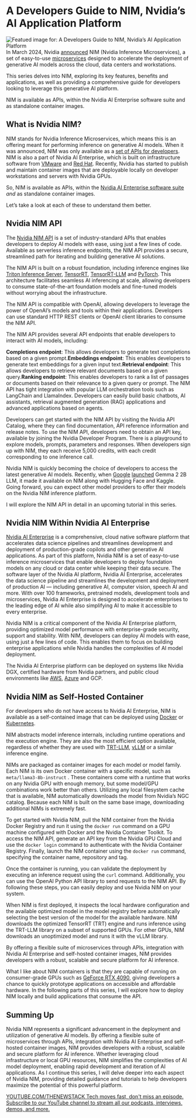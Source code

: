 # A Developers Guide to NIM, Nvidia’s AI Application Platform
![Featued image for: A Developers Guide to NIM, Nvidia’s AI Application Platform](https://cdn.thenewstack.io/media/2024/08/d2fa3e65-getty-images-mydwapzss_k-unsplash-1024x767.jpg)
In March 2024, Nvidia [announced](https://developer.Nvidia.com/blog/Nvidia-nim-offers-optimized-inference-microservices-for-deploying-ai-models-at-scale/) NIM (Nvidia Inference Microservices), a set of easy-to-use [microservices](https://thenewstack.io/microservices/) designed to accelerate the deployment of generative AI models across the cloud, data centers and workstations.

This series delves into NIM, exploring its key features, benefits and applications, as well as providing a comprehensive guide for developers looking to leverage this generative AI platform.

NIM is available as APIs, within the Nvidia AI Enterprise software suite and as standalone container images.

## What is Nvidia NIM?
NIM stands for Nvidia Inference Microservices, which means this is an offering meant for performing inference on generative AI models. When it was announced, NIM was only available as a [set of APIs for developers](https://thenewstack.io/developers-get-ready-for-nvidias-nim-based-ai-app-store/). NIM is also a part of Nvidia AI Enterprise, which is built on infrastructure software from [VMware](https://tanzu.vmware.com?utm_content=inline+mention) and [Red Hat](https://www.openshift.com/try?utm_content=inline+mention). Recently, Nvidia has started to publish and maintain container images that are deployable locally on developer workstations and servers with Nvidia GPUs.

So, NIM is available as APIs, within the [Nvidia AI Enterprise software suite](https://thenewstack.io/nvidia-ceo-details-a-new-ai-way-of-developing-software/) *and* as standalone container images.

Let’s take a look at each of these to understand them better.

## Nvidia NIM API
The [Nvidia NIM API](https://build.Nvidia.com/explore/discover) is a set of industry-standard APIs that enables developers to deploy AI models with ease, using just a few lines of code. Available as serverless inference endpoints, the NIM API provides a secure, streamlined path for iterating and building generative AI solutions.

The NIM API is built on a robust foundation, including inference engines like [Triton Inference Server](https://developer.Nvidia.com/triton-inference-server), [TensorRT](https://developer.Nvidia.com/tensorrt-getting-started), [TensorRT-LLM](https://docs.Nvidia.com/tensorrt-llm/index.html) and [PyTorch](https://pytorch.org/). This architecture facilitates seamless AI inferencing at scale, allowing developers to consume state-of-the-art foundation models and fine-tuned models without worrying about the infrastructure.

The NIM API is compatible with OpenAI, allowing developers to leverage the power of OpenAI’s models and tools within their applications. Developers can use standard HTTP REST clients or OpenAI client libraries to consume the NIM API.

The NIM API provides several API endpoints that enable developers to interact with AI models, including:

**Completions endpoint**: This allows developers to generate text completions based on a given prompt.**Embeddings endpoint**: This enables developers to generate text embeddings for a given input text.**Retrieval endpoint**: This allows developers to retrieve relevant documents based on a given query.**Ranking endpoint**: This enables developers to rank a list of passages or documents based on their relevance to a given query or prompt.
The NIM API has tight integration with popular LLM orchestration tools such as LangChain and LlamaIndex. Developers can easily build basic chatbots, AI assistants, retrieval augmented generation (RAG) applications and advanced applications based on agents.

Developers can get started with the NIM API by visiting the Nvidia API Catalog, where they can find documentation, API reference information and release notes. To use the NIM API, developers need to obtain an API key, available by joining the Nvidia Developer Program. There is a playground to explore models, prompts, parameters and responses. When developers sign up with NIM, they each receive 5,000 credits, with each credit corresponding to one inference call.

Nvidia NIM is quickly becoming the choice of developers to access the latest generative AI models. Recently, when [Google](https://cloud.google.com/?utm_content=inline+mention) [launched](https://developers.googleblog.com/en/smaller-safer-more-transparent-advancing-responsible-ai-with-gemma/) Gemma 2 2B LLM, it made it available on NIM along with Hugging Face and Kaggle. Going forward, you can expect other model providers to offer their models on the Nvidia NIM inference platform.

I will explore the NIM API in detail in an upcoming tutorial in this series.

## Nvidia NIM Within Nvidia AI Enterprise
[Nvidia AI Enterprise](https://www.Nvidia.com/en-in/data-center/products/ai-enterprise/) is a comprehensive, cloud native software platform that accelerates data science pipelines and streamlines development and deployment of production-grade copilots and other generative AI applications. As part of this platform, Nvidia NIM is a set of easy-to-use inference microservices that enable developers to deploy foundation models on any cloud or data center while keeping their data secure.
The software layer of the Nvidia AI platform, Nvidia AI Enterprise, accelerates the data science pipeline and streamlines the development and deployment of production AI — including generative AI, computer vision, speech AI and more. With over 100 frameworks, pretrained models, development tools and microservices, Nvidia AI Enterprise is designed to accelerate enterprises to the leading edge of AI while also simplifying AI to make it accessible to every enterprise.

Nvidia NIM is a critical component of the Nvidia AI Enterprise platform, providing optimized model performance with enterprise-grade security, support and stability. With NIM, developers can deploy AI models with ease, using just a few lines of code. This enables them to focus on building enterprise applications while Nvidia handles the complexities of AI model deployment.

The Nvidia AI Enterprise platform can be deployed on systems like Nvidia DGX, certified hardware from Nvidia partners, and public cloud environments like [AWS](https://aws.amazon.com/?utm_content=inline+mention), [Azure](https://news.microsoft.com/?utm_content=inline+mention) and GCP.

## Nvidia NIM as Self-Hosted Container
For developers who do not have access to Nvidia AI Enterprise, NIM is available as a self-contained image that can be deployed using [Docker](https://www.docker.com/?utm_content=inline+mention) or [Kubernetes](https://roadmap.sh/kubernetes).

NIM abstracts model inference internals, including runtime operations and the execution engine. They are also the most efficient option available, regardless of whether they are used with [TRT-LLM](https://github.com/Nvidia/TensorRT-LLM), [vLLM](https://docs.vllm.ai/en/latest/) or a similar inference engine.

NIMs are packaged as container images for each model or model family. Each NIM is its own Docker container with a specific model, such as `meta/llama3-8b-instruct`
. These containers come with a runtime that works on any Nvidia GPU with enough memory, but some model/GPU combinations work better than others. Utilizing any local filesystem cache that is available, NIM automatically downloads the model from Nvidia’s NGC catalog. Because each NIM is built on the same base image, downloading additional NIMs is extremely fast.

To get started with Nvidia NIM, pull the NIM container from the Nvidia Docker Registry and run it using the `docker run`
command on a GPU machine configured with Docker and the Nvidia Container Toolkit. To access the NIM API, generate an API key from the Nvidia GPU Cloud and use the `docker login`
command to authenticate with the Nvidia Container Registry. Finally, launch the NIM container using the `docker run`
command, specifying the container name, repository and tag.

Once the container is running, you can validate the deployment by executing an inference request using the `curl`
command. Additionally, you can use the OpenAI Python API library to send requests to the NIM API. By following these steps, you can easily deploy and use Nvidia NIM on your system.

When NIM is first deployed, it inspects the local hardware configuration and the available optimized model in the model registry before automatically selecting the best version of the model for the available hardware. NIM downloads the optimized TensorRT (TRT) engine and runs inference using the TRT-LLM library on a subset of supported GPUs. For other GPUs, NIM downloads an unoptimized model and runs it with the vLLM library.

By offering a flexible suite of microservices through APIs, integration with Nvidia AI Enterprise and self-hosted container images, NIM provides developers with a robust, scalable and secure platform for AI inference.

What I like about NIM containers is that they are capable of running on consumer-grade GPUs such as [GeForce RTX 4090](https://www.Nvidia.com/en-in/geforce/graphics-cards/40-series/rtx-4090/), giving developers a chance to quickly prototype applications on accessible and affordable hardware. In the following parts of this series, I will explore how to deploy NIM locally and build applications that consume the API.

## Summing Up
Nvidia NIM represents a significant advancement in the deployment and utilization of generative AI models. By offering a flexible suite of microservices through APIs, integration with Nvidia AI Enterprise and self-hosted container images, NIM provides developers with a robust, scalable and secure platform for AI inference. Whether leveraging cloud infrastructure or local GPU resources, NIM simplifies the complexities of AI model deployment, enabling rapid development and iteration of AI applications. As I continue this series, I will delve deeper into each aspect of Nvidia NIM, providing detailed guidance and tutorials to help developers maximize the potential of this powerful platform.

[
YOUTUBE.COM/THENEWSTACK
Tech moves fast, don't miss an episode. Subscribe to our YouTube
channel to stream all our podcasts, interviews, demos, and more.
](https://youtube.com/thenewstack?sub_confirmation=1)